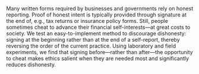 Many written forms required by businesses and governments rely on honest reporting. Proof of honest intent is typically provided through signature at the end of, e.g., tax returns or insurance policy forms. Still, people sometimes cheat to advance their financial self-interests—at great costs to society. We test an easy-to-implement method to discourage dishonesty: signing at the beginning rather than at the end of a self-report, thereby reversing the order of the current practice. Using laboratory and field experiments, we find that signing before—rather than after—the opportunity to cheat makes ethics salient when they are needed most and significantly reduces dishonesty.

